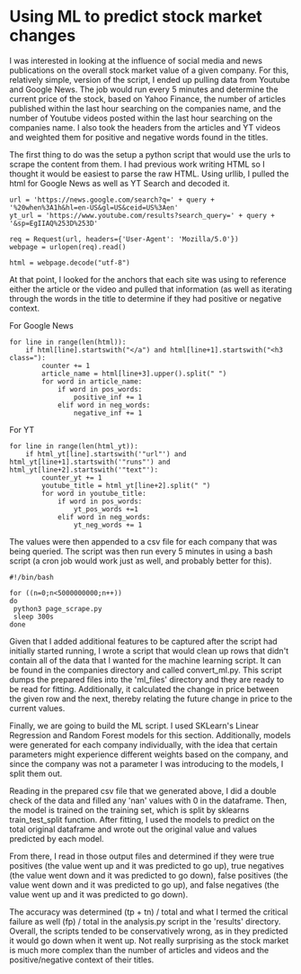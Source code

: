# Using ML to predict stock market changes 
I was interested in looking at the influence of social media and news publications on the overall stock market value of a given company. For this, relatively simple, version of the script, I ended up pulling data from Youtube and Google News. The job would run every 5 minutes and determine the current price of the stock, based on Yahoo Finance, the number of articles published within the last hour searching on the companies name, and the number of Youtube videos posted within the last hour searching on the companies name. I also took the headers from the articles and YT videos and weighted them for positive and negative words found in the titles. 

The first thing to do was the setup a python script that would use the urls to scrape the content from them. I had previous work writing HTML so I thought it would be easiest to parse the raw HTML. Using urllib, I pulled the html for Google News as well as YT Search and decoded it. 

```
url = 'https://news.google.com/search?q=' + query + '%20when%3A1h&hl=en-US&gl=US&ceid=US%3Aen'
yt_url = 'https://www.youtube.com/results?search_query=' + query + '&sp=EgIIAQ%253D%253D'

req = Request(url, headers={'User-Agent': 'Mozilla/5.0'})
webpage = urlopen(req).read()

html = webpage.decode("utf-8")
```

At that point, I looked for the anchors that each site was using to reference either the article or the video and pulled that information (as well as iterating through the words in the title to determine if they had positive or negative context. 

For Google News

```
for line in range(len(html)):
    if html[line].startswith("</a") and html[line+1].startswith("<h3 class="):
        counter += 1
        article_name = html[line+3].upper().split(" ")
        for word in article_name:
            if word in pos_words:
                positive_inf += 1
            elif word in neg_words:
                negative_inf += 1
```
For YT
```
for line in range(len(html_yt)):
    if html_yt[line].startswith('"url"') and html_yt[line+1].startswith('"runs"') and html_yt[line+2].startswith('"text"'):
        counter_yt += 1
        youtube_title = html_yt[line+2].split(" ")
        for word in youtube_title:
            if word in pos_words:
                yt_pos_words +=1
            elif word in neg_words:
                yt_neg_words += 1
```
The values were then appended to a csv file for each company that was being queried. The script was then run every 5 minutes in using a bash script (a cron job would work just as well, and probably better for this).
```
#!/bin/bash

for ((n=0;n<5000000000;n++))
do
 python3 page_scrape.py
 sleep 300s
done
```
Given that I added additional features to be captured after the script had initially started running, I wrote a script that would clean up rows that didn't contain all of the data that I wanted for the machine learning script. It can be found in the companies directory and called convert_ml.py. This script dumps the prepared files into the 'ml_files' directory and they are ready to be read for fitting. Additionally, it calculated the change in price between the given row and the next, thereby relating the future change in price to the current values. 

Finally, we are going to build the ML script. I used SKLearn's Linear Regression and Random Forest models for this section. Additionally, models were generated for each company individually, with the idea that certain parameters might experience different weights based on the company, and since the company was not a parameter I was introducing to the models, I split them out. 

Reading in the prepared csv file that we generated above, I did a double check of the data and filled any 'nan' values with 0 in the dataframe. Then, the model is trained on the training set, which is split by sklearns train_test_split function. After fitting, I used the models to predict on the total original dataframe and wrote out the original value and values predicted by each model. 

From there, I read in those output files and determined if they were true positives (the value went up and it was predicted to go up), true negatives (the value went down and it was predicted to go down), false positives (the value went down and it was predicted to go up), and false negatives (the value went up and it was predicted to go down).

The accuracy was determined (tp + tn) / total and what I termed the critical failure as well (fp) / total in the analysis.py script in the 'results' directory.  Overall, the scripts tended to be conservatively wrong, as in they predicted it would go down when it went up. Not really surprising as the stock market is much more complex than the number of articles and videos and the positive/negative context of their titles. 
